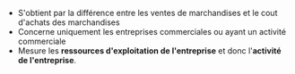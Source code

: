 - S'obtient par la différence entre les ventes de marchandises et le cout d'achats des marchandises
- Concerne uniquement les entreprises commerciales ou ayant un activité commerciale
- Mesure les **ressources d'exploitation de l'entreprise** et donc l'**activité de l'entreprise**.

<html>
	<head>
		<style>
			table,
			th,
			td {
				border: 0px solid black;
				border-collapse: collapse;
			}

			th:first-child,
			td:first-child {
				border-right: 0;
			}
		</style>
	</head>
	<body>
		<table>
			<tr>
				<th></th>
				<th>Elements<span style="visibility: hidden;">aze aze aze</span></th>
				<th>Place dans le CR</th>
			</tr>
			<tr>
				<td rowspan="2">
					<span style="visibility: hidden;">***</span>-
				</td>
				<td rowspan="2">Vente de marchandise <br>Couts d'achat des marchandises vendues </td>
				<td rowspan="2">en produit d'exploitation <br>Achat de marchandise + variation stocks de marchandises </td>
			</tr>
			<tr></tr>
			<tr>
				<th colspan="2">= Marge commerciale </th>
				<td></td>
			</tr>
		</table>
	</body>
</html>
